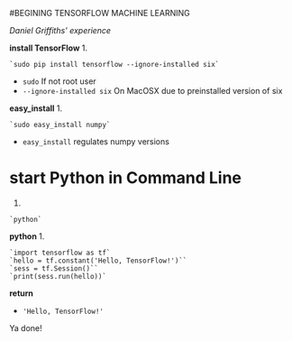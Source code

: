 #BEGINING TENSORFLOW MACHINE LEARNING

*Daniel Griffiths' experience*

**install TensorFlow**
1.


    `sudo pip install tensorflow --ignore-installed six`

-  `sudo` If not root user
-  `--ignore-installed six` On MacOSX due to preinstalled version of six

**easy_install**
1.


    `sudo easy_install numpy`

- `easy_install` regulates numpy versions

# start Python in Command Line
1.


    `python`

**python**
1.


    `import tensorflow as tf`
    `hello = tf.constant('Hello, TensorFlow!')``
    `sess = tf.Session()``
    `print(sess.run(hello))`

**return**
- `'Hello, TensorFlow!'`


Ya done!
